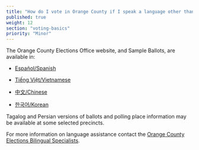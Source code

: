 ```yaml
---
title: "How do I vote in Orange County if I speak a language other than English?"
published: true
weight: 12
section: "voting-basics"
priority: "Minor"
---
```


The Orange County Elections Office website, and Sample Ballots, are available in:  

- [Español/Spanish](https://www.ocvote.com/es/about/)  

- [Tiếng Việt/Vietnamese](https://www.ocvote.com/vi/about/)  

- [中文/Chinese](https://www.ocvote.com/zh/about/)  

- [한국어/Korean](https://www.ocvote.com/ko/about/)  

Tagalog and Persian versions of ballots and polling place information may be available at some selected precincts.  

For more information on language assistance contact the [Orange County Elections Bilingual Specialists](https://www.ocvote.com/community/bilingual-outreach-info/bilingual-community-program-specialists/).  